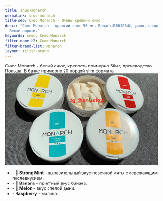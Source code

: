 ```yaml
---
title: snus-monarch
permalink: snus-monarch
title-seo: Снюс Monarch - Очень крепкий снюс
descr: "Снюс Monarch — крепкий снюс 50 мг. Банан\U0001F34C, дыня, сладкая мята, малина.
  Белые порции."
keywords: снюс, Снюс Monarch
filter-name-h2: Снюс Monarch
filter-brand-list: Monarch
layout: filter-brand
---
```


Снюс Monarch - белый снюс, крепость примерно 50мг, производство Польша. В банке примерно 20 порций slim формата.
<img class="img-fluid" src="/img/products/monarch/monarch-snus-all-open.jpg" alt="Snus Monarch все вкусы">
<ul class="mb-3">
  <li>- 🍃 <b>Strong Mint</b> - выразительный вкус перечной мяты с освежающим послевкусием.</li>
  <li>- 🍌 <b>Banana</b> - приятный вкус  банана.</li>
  <li>- 🍈 <b>Melon</b> - вкус спелой дыни.</li>
  <li>- <b>Raspberry</b> - малина.</li>
</ul>